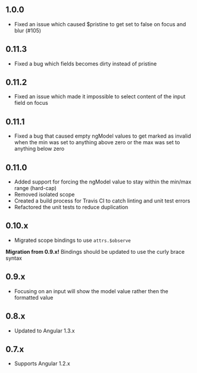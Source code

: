 ## 1.0.0

* Fixed an issue which caused $pristine to get set to false on focus and blur (#105)

## 0.11.3

* Fixed a bug which fields becomes dirty instead of pristine

## 0.11.2

* Fixed an issue which made it impossible to select content of the input field on focus

## 0.11.1

* Fixed a bug that caused empty ngModel values to get marked as invalid when the min was set to anything above zero or the max was set to anything below zero

## 0.11.0

* Added support for forcing the ngModel value to stay within the min/max range (hard-cap)
* Removed isolated scope
* Created a build process for Travis CI to catch linting and unit test errors
* Refactored the unit tests to reduce duplication

## 0.10.x

* Migrated scope bindings to use `attrs.$observe`

**Migration from 0.9.x!**
Bindings should be updated to use the curly brace syntax

## 0.9.x

* Focusing on an input will show the model value rather then the formatted value

## 0.8.x

* Updated to Angular 1.3.x

## 0.7.x

* Supports Angular 1.2.x
